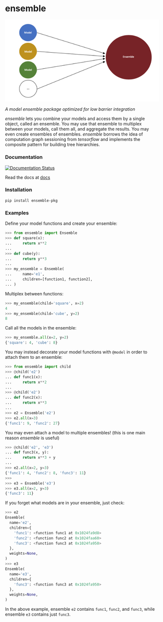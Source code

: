 # ensemble

![Model Ensemble](img.png)

*A model ensemble package optimized for low barrier integration*

*ensemble* lets you combine your models and access them by a single object, called an ensemble. You may use that ensemble to multiplex between your models, call them all, and aggregate the results. You may even create ensembles of ensembles. *ensemble* borrows the idea of computation graph sessioning from *tensorflow* and implements the composite pattern for building tree hierarchies.

### Documentation

[![Documentation Status](https://readthedocs.org/projects/ensemble-pkg/badge/?version=latest)](https://ensemble-pkg.readthedocs.io/en/latest/?badge=latest)

Read the docs at [docs](ensemble-pkg.readthedocs.io)

### Installation

```
pip install ensemble-pkg
```

### Examples

Define your model functions and create your ensemble:

```python
>>> from ensemble import Ensemble
>>> def square(x):
...     return x**2
...
>>> def cube(y):
...     return y**3
...
>>> my_ensemble = Ensemble(
...     name='e1',
...     children=[function1, function2],
... )
```

Multiplex between functions:

```python
>>> my_ensemble(child='square', x=2)
4
>>> my_ensemble(child='cube', y=2)
8
```

Call all the models in the ensemble:

```python
>>> my_ensemble.all(x=2, y=2)
{'square': 4, 'cube': 8}
```

You may instead decorate your model functions with `@model` in order to attach them to an ensemble:

```python
>>> from ensemble import child
>>> @child('e2')
... def func1(x):
...     return x**2
...
>>> @child('e2')
... def func2(x):
...     return x**3
...
>>> e2 = Ensemble('e2')
>>> e2.all(x=3)
{'func1': 9, 'func2': 27}
```

You may even attach a model to multiple ensembles! (this is one main reason *ensemble* is useful)

```python
>>> @child('e2', 'e3')
... def func3(x, y):
...     return x**3 + y
...
>>> e2.all(x=2, y=3)
{'func1': 4, 'func2': 8, 'func3': 11}
>>>
>>> e3 = Ensemble('e3')
>>> e3.all(x=2, y=3)
{'func3': 11}
```

If you forget what models are in your ensemble, just check:

```python
>>> e2
Ensemble(
  name='e2',
  children={
    'func1': <function func1 at 0x1024fa9d8>
    'func2': <function func2 at 0x1024faa60>
    'func3': <function func3 at 0x1024fa950>
  },
  weights=None,
)
>>> e3
Ensemble(
  name='e3',
  children={
    'func3': <function func3 at 0x1024fa950>
  },
  weights=None,
)
```

In the above example, ensemble `e2` contains `func1`, `func2`, and `func3`, while ensemble `e3` contains just `func3`.
